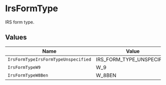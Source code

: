 # IrsFormType

IRS form type.


## Values

| Name                                | Value                               |
| ----------------------------------- | ----------------------------------- |
| `IrsFormTypeIrsFormTypeUnspecified` | IRS_FORM_TYPE_UNSPECIFIED           |
| `IrsFormTypeW9`                     | W_9                                 |
| `IrsFormTypeW8Ben`                  | W_8BEN                              |